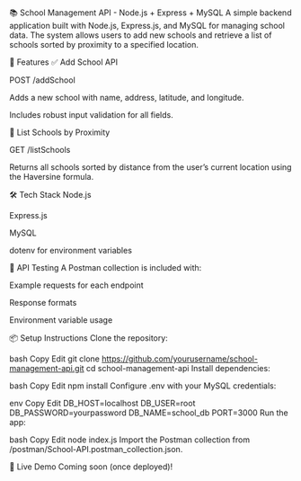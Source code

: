 📚 School Management API - Node.js + Express + MySQL
A simple backend application built with Node.js, Express.js, and MySQL for managing school data. The system allows users to add new schools and retrieve a list of schools sorted by proximity to a specified location.

🚀 Features
✅ Add School API

POST /addSchool

Adds a new school with name, address, latitude, and longitude.

Includes robust input validation for all fields.

📍 List Schools by Proximity

GET /listSchools

Returns all schools sorted by distance from the user’s current location using the Haversine formula.

🛠️ Tech Stack
Node.js

Express.js

MySQL

dotenv for environment variables

🧪 API Testing
A Postman collection is included with:

Example requests for each endpoint

Response formats

Environment variable usage

📦 Setup Instructions
Clone the repository:

bash
Copy
Edit
git clone https://github.com/yourusername/school-management-api.git
cd school-management-api
Install dependencies:

bash
Copy
Edit
npm install
Configure .env with your MySQL credentials:

env
Copy
Edit
DB_HOST=localhost
DB_USER=root
DB_PASSWORD=yourpassword
DB_NAME=school_db
PORT=3000
Run the app:

bash
Copy
Edit
node index.js
Import the Postman collection from /postman/School-API.postman_collection.json.

🏓 Live Demo
Coming soon (once deployed)!
